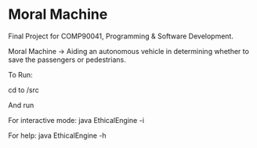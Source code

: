 # Moral Machine

Final Project for COMP90041, Programming & Software Development.

Moral Machine -> Aiding an autonomous vehicle in determining whether to save the passengers or pedestrians.

To Run:

cd to /src

And run

For interactive mode:
java EthicalEngine -i

For help:
java EthicalEngine -h

